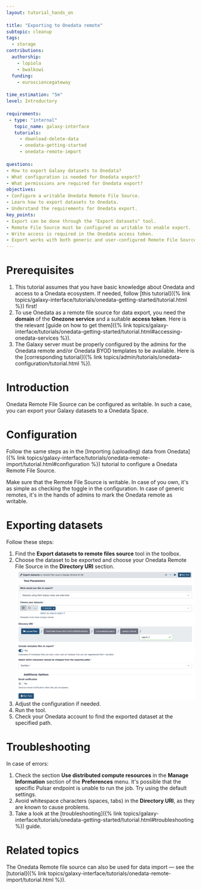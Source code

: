 ```yaml
---
layout: tutorial_hands_on

title: "Exporting to Onedata remote"
subtopic: cleanup
tags:
  - storage
contributions:
  authorship:
    - lopiola
    - bwalkowi
  funding:
    - eurosciencegateway

time_estimation: "5m"
level: Introductory

requirements:
 - type: "internal"
   topic_name: galaxy-interface
   tutorials:
     - download-delete-data
     - onedata-getting-started
     - onedata-remote-import

questions:
- How to export Galaxy datasets to Onedata?
- What configuration is needed for Onedata export?
- What permissions are required for Onedata export?
objectives:
- Configure a writable Onedata Remote File Source.
- Learn how to export datasets to Onedata.
- Understand the requirements for Onedata export.
key_points:
- Export can be done through the "Export datasets" tool.
- Remote File Source must be configured as writable to enable export.
- Write access is required in the Onedata access token.
- Export works with both generic and user-configured Remote File Sources.
---
```



# Prerequisites

1. This tutorial assumes that you have basic knowledge about Onedata and access 
   to a Onedata ecosystem. If needed, follow 
   [this tutorial]({% link topics/galaxy-interface/tutorials/onedata-getting-started/tutorial.html %})
   first!
2. To use Onedata as a remote file source for data export, you need the
   **domain** of the **Onezone service** and a suitable **access token**. Here
   is the relevant 
   [guide on how to get them]({% link topics/galaxy-interface/tutorials/onedata-getting-started/tutorial.html#accessing-onedata-services %}). 
3. The Galaxy server must be properly configured by the admins for the Onedata
   remote and/or Onedata BYOD templates to be available. Here is the 
   [corresponding tutorial]({% link topics/admin/tutorials/onedata-configuration/tutorial.html %}).


# Introduction

Onedata Remote File Source can be configured as writable. In such a case, you
can export your Galaxy datasets to a Onedata Space.


# Configuration

Follow the same steps as in the 
[Importing (uploading) data from Onedata]({% link topics/galaxy-interface/tutorials/onedata-remote-import/tutorial.html#configuration %})
tutorial to configure a Onedata Remote File Source.

Make sure that the Remote File Source is writable. In case of you own,
it's as simple as checking the toggle in the configuration. In case of
generic remotes, it's in the hands of admins to mark the Onedata remote
as writable.


# Exporting datasets

Follow these steps:

1. Find the **Export datasets to remote files source** tool in the toolbox.
2. Choose the dataset to be exported and choose your Onedata Remote File Source
   in the **Directory URI** section.
   ![Export dataset](../../images/onedata-remote-export/dataset-export.png)
3. Adjust the configuration if needed.
4. Run the tool.
5. Check your Onedata account to find the exported dataset at the specified path.


# Troubleshooting

In case of errors:

1. Check the section **Use distributed compute resources** in the
   **Manage Information** section of the **Preferences** menu. It's
   possible that the specific Pulsar endpoint is unable to run the
   job. Try using the default settings.
2. Avoid whitespace characters (spaces, tabs) in the **Directory URI**,
   as they are known to cause problems.
3. Take a look at the 
   [troubleshooting]({% link topics/galaxy-interface/tutorials/onedata-getting-started/tutorial.html#troubleshooting %}) 
   guide.


# Related topics

The Onedata Remote file source can also be used for data import — see the 
[tutorial]({% link topics/galaxy-interface/tutorials/onedata-remote-import/tutorial.html %}).
